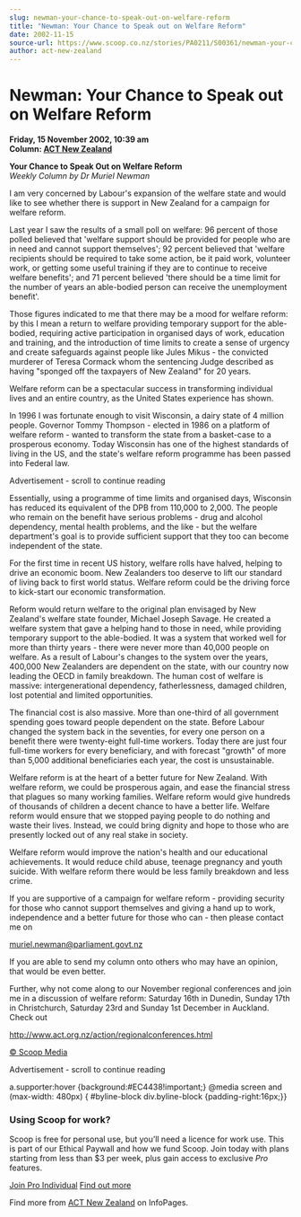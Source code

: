 ```yaml
---
slug: newman-your-chance-to-speak-out-on-welfare-reform
title: "Newman: Your Chance to Speak out on Welfare Reform"
date: 2002-11-15
source-url: https://www.scoop.co.nz/stories/PA0211/S00361/newman-your-chance-to-speak-out-on-welfare-reform.htm
author: act-new-zealand
---
```

Newman: Your Chance to Speak out on Welfare Reform
==================================================

**Friday, 15 November 2002, 10:39 am**  
**Column: [ACT New Zealand](https://info.scoop.co.nz/ACT_New_Zealand)**

**Your Chance to Speak Out on Welfare Reform**  
_Weekly Column by Dr Muriel Newman_

I am very concerned by Labour's expansion of the welfare state and would like to see whether there is support in New Zealand for a campaign for welfare reform.

Last year I saw the results of a small poll on welfare: 96 percent of those polled believed that 'welfare support should be provided for people who are in need and cannot support themselves'; 92 percent believed that 'welfare recipients should be required to take some action, be it paid work, volunteer work, or getting some useful training if they are to continue to receive welfare benefits'; and 71 percent believed 'there should be a time limit for the number of years an able-bodied person can receive the unemployment benefit'.

Those figures indicated to me that there may be a mood for welfare reform: by this I mean a return to welfare providing temporary support for the able-bodied, requiring active participation in organised days of work, education and training, and the introduction of time limits to create a sense of urgency and create safeguards against people like Jules Mikus - the convicted murderer of Teresa Cormack whom the sentencing Judge described as having "sponged off the taxpayers of New Zealand" for 20 years.

Welfare reform can be a spectacular success in transforming individual lives and an entire country, as the United States experience has shown.

In 1996 I was fortunate enough to visit Wisconsin, a dairy state of 4 million people. Governor Tommy Thompson - elected in 1986 on a platform of welfare reform - wanted to transform the state from a basket-case to a prosperous economy. Today Wisconsin has one of the highest standards of living in the US, and the state's welfare reform programme has been passed into Federal law.

Advertisement - scroll to continue reading





Essentially, using a programme of time limits and organised days, Wisconsin has reduced its equivalent of the DPB from 110,000 to 2,000. The people who remain on the benefit have serious problems - drug and alcohol dependency, mental health problems, and the like - but the welfare department's goal is to provide sufficient support that they too can become independent of the state.

For the first time in recent US history, welfare rolls have halved, helping to drive an economic boom. New Zealanders too deserve to lift our standard of living back to first world status. Welfare reform could be the driving force to kick-start our economic transformation.

Reform would return welfare to the original plan envisaged by New Zealand's welfare state founder, Michael Joseph Savage. He created a welfare system that gave a helping hand to those in need, while providing temporary support to the able-bodied. It was a system that worked well for more than thirty years - there were never more than 40,000 people on welfare. As a result of Labour's changes to the system over the years, 400,000 New Zealanders are dependent on the state, with our country now leading the OECD in family breakdown. The human cost of welfare is massive: intergenerational dependency, fatherlessness, damaged children, lost potential and limited opportunities.

The financial cost is also massive. More than one-third of all government spending goes toward people dependent on the state. Before Labour changed the system back in the seventies, for every one person on a benefit there were twenty-eight full-time workers. Today there are just four full-time workers for every beneficiary, and with forecast "growth" of more than 5,000 additional beneficiaries each year, the cost is unsustainable.

Welfare reform is at the heart of a better future for New Zealand. With welfare reform, we could be prosperous again, and ease the financial stress that plagues so many working families. Welfare reform would give hundreds of thousands of children a decent chance to have a better life. Welfare reform would ensure that we stopped paying people to do nothing and waste their lives. Instead, we could bring dignity and hope to those who are presently locked out of any real stake in society.

Welfare reform would improve the nation's health and our educational achievements. It would reduce child abuse, teenage pregnancy and youth suicide. With welfare reform there would be less family breakdown and less crime.

If you are supportive of a campaign for welfare reform - providing security for those who cannot support themselves and giving a hand up to work, independence and a better future for those who can - then please contact me on

muriel.newman@parliament.govt.nz

If you are able to send my column onto others who may have an opinion, that would be even better.

Further, why not come along to our November regional conferences and join me in a discussion of welfare reform: Saturday 16th in Dunedin, Sunday 17th in Christchurch, Saturday 23rd and Sunday 1st December in Auckland. Check out

http://www.act.org.nz/action/regionalconferences.html

  

[© Scoop Media](http://www.scoop.co.nz/about/terms.html)  

Advertisement - scroll to continue reading



a.supporter:hover {background:#EC4438!important;} @media screen and (max-width: 480px) { #byline-block div.byline-block {padding-right:16px;}}

### Using Scoop for work?

Scoop is free for personal use, but you’ll need a licence for work use. This is part of our Ethical Paywall and how we fund Scoop. Join today with plans starting from less than $3 per week, plus gain access to exclusive _Pro_ features.  
  
[Join Pro Individual](https://pro.scoop.co.nz/Individual/?from=ProIn24) [Find out more](https://pro.scoop.co.nz/using-scoop-for-work/?from=ProIn24)

Find more from [ACT New Zealand](https://info.scoop.co.nz/ACT_New_Zealand) on InfoPages.